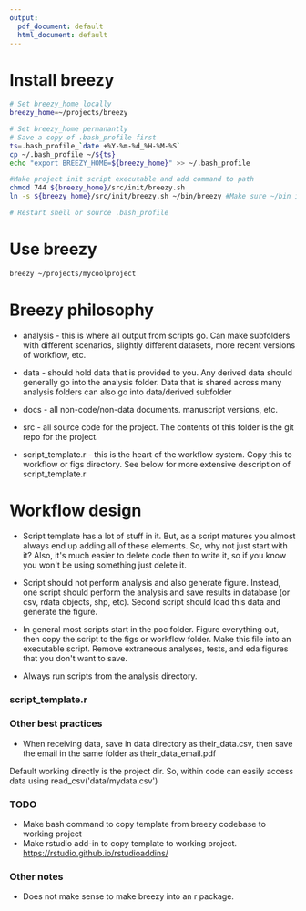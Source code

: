 ```yaml
---
output:
  pdf_document: default
  html_document: default
---
```


# Install breezy

```bash
# Set breezy_home locally
breezy_home=~/projects/breezy

# Set breezy_home permanantly
# Save a copy of .bash_profile first
ts=.bash_profile_`date +%Y-%m-%d_%H-%M-%S`
cp ~/.bash_profile ~/${ts}
echo "export BREEZY_HOME=${breezy_home}" >> ~/.bash_profile

#Make project init script executable and add command to path
chmod 744 ${breezy_home}/src/init/breezy.sh
ln -s ${breezy_home}/src/init/breezy.sh ~/bin/breezy #Make sure ~/bin is in path

# Restart shell or source .bash_profile

```

# Use breezy

```bash
breezy ~/projects/mycoolproject

```

# Breezy philosophy

* analysis - this is where all output from scripts go. Can make subfolders with different scenarios, slightly different datasets, more recent versions of workflow, etc.
* data - should hold data that is provided to you. Any derived data should generally go into the analysis folder. Data that is shared across many analysis folders can also go into data/derived subfolder
* docs - all non-code/non-data documents. manuscript versions, etc.
* src - all source code for the project. The contents of this folder is the git repo for the project.

* script_template.r - this is the heart of the workflow system. Copy this to workflow or figs directory. See below for more extensive description of script_template.r

# Workflow design

* Script template has a lot of stuff in it. But, as a script matures you almost always end up adding all of these elements. So, why not just start with it? Also, it's much easier to delete code then to write it, so if you know you won't be using something just delete it.

* Script should not perform analysis and also generate figure. Instead, one script should perform the analysis and save results in database (or csv, rdata objects, shp, etc). Second script should load this data and generate the figure.

* In general most scripts start in the poc folder. Figure everything out, then copy the script to the figs or workflow folder. Make this file into an executable script. Remove extraneous analyses, tests, and eda figures that you don't want to save.

* Always run scripts from the analysis directory.

### script_template.r

### Other best practices

* When receiving data, save in data directory as their_data.csv, then save the email in the same folder as their_data_email.pdf


Default working directly is the project dir. So, within code can easily access data using read_csv('data/mydata.csv')

### TODO

* Make bash command to copy template from breezy codebase to working project
* Make rstudio add-in to copy template to working project. https://rstudio.github.io/rstudioaddins/

### Other notes

* Does not make sense to make breezy into an r package.